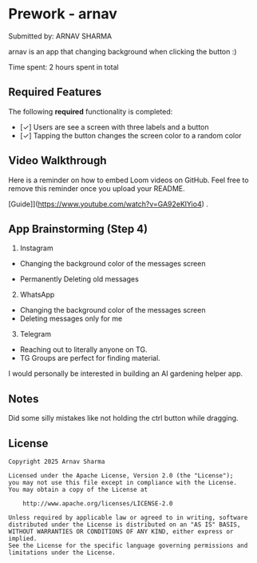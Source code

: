 # Prework - arnav

Submitted by: ARNAV SHARMA

arnav is an app that changing background when clicking the button :)

Time spent: 2 hours spent in total

## Required Features

The following **required** functionality is completed:

- [✓] Users are see a screen with three labels and a button
- [✓] Tapping the button changes the screen color to a random color
 
## Video Walkthrough

Here is a reminder on how to embed Loom videos on GitHub. Feel free to remove this reminder once you upload your README. 

[Guide]](https://www.youtube.com/watch?v=GA92eKlYio4) .

## App Brainstorming (Step 4)

1. Instagram

- Changing the background color of the messages screen

- Permanently Deleting old messages

2. WhatsApp

- Changing the background color of the messages screen
- Deleting messages only for me

3. Telegram

- Reaching out to literally anyone on TG.
- TG Groups are perfect for finding material.


I would personally be interested in building an AI gardening helper app.


## Notes

Did some silly mistakes like not holding the ctrl button while dragging. 

## License

    Copyright 2025 Arnav Sharma

    Licensed under the Apache License, Version 2.0 (the "License");
    you may not use this file except in compliance with the License.
    You may obtain a copy of the License at

        http://www.apache.org/licenses/LICENSE-2.0

    Unless required by applicable law or agreed to in writing, software
    distributed under the License is distributed on an "AS IS" BASIS,
    WITHOUT WARRANTIES OR CONDITIONS OF ANY KIND, either express or implied.
    See the License for the specific language governing permissions and
    limitations under the License.